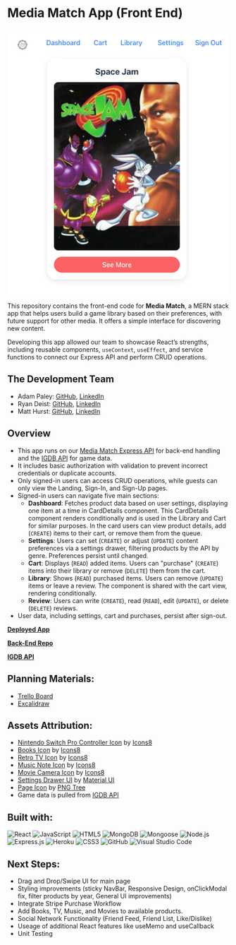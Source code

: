 # Media Match App (Front End)

![Show Page Screenshot](public/UserHomePage.png)

This repository contains the front-end code for **Media Match**, a MERN stack app that helps users build a game library based on their preferences, with future support for other media. It offers a simple interface for discovering new content.  

Developing this app allowed our team to showcase React’s strengths, including reusable components, `useContext`, `useEffect`, and service functions to connect our Express API and perform CRUD operations.  


## The Development Team
- Adam Paley: [GitHub](https://github.com/adampaley), [LinkedIn](https://www.linkedin.com/in/adampaley/)
- Ryan Deist: [GitHub](https://github.com/ryandeist), [LinkedIn](https://www.linkedin.com/in/ryantdeist/)
- Matt Hurst: [GitHub](https://github.com/mhurst66), [LinkedIn](https://www.linkedin.com/in/matthew-hurst-85627b56/)

## Overview
- This app runs on our [Media Match Express API](https://github.com/adampaley/mern-media-match-back-end) for back-end handling and the [IGDB API](https://api-docs.igdb.com/#getting-started) for game data.  
- It includes basic authorization with validation to prevent incorrect credentials or duplicate accounts.  
- Only signed-in users can access CRUD operations, while guests can only view the Landing, Sign-In, and Sign-Up pages.  
- Signed-in users can navigate five main sections:  
  - **Dashboard**: Fetches product data based on user settings, displaying one item at a time in CardDetails component. This CardDetails component renders conditionally and is used in the Library and Cart for similar purposes. In the card users can view product details, add (`CREATE`) items to their cart, or remove them from the queue.  
  - **Settings**: Users can set (`CREATE`) or adjust (`UPDATE`) content preferences via a settings drawer, filtering products by the API by genre. Preferences persist until changed.  
  - **Cart**: Displays (`READ`) added items. Users can "purchase" (`CREATE`) items into their library or remove (`DELETE`) them from the cart.  
  - **Library**: Shows (`READ`) purchased items. Users can remove (`UPDATE`) items or leave a review. The component is shared with the cart view, rendering conditionally.  
  - **Review**: Users can write (`CREATE`), read (`READ`), edit (`UPDATE`), or delete (`DELETE`) reviews.  
- User data, including settings, cart and purchases, persist after sign-out.

[**Deployed App**](https://media-match.netlify.app/)

[**Back-End Repo**](https://github.com/adampaley/mern-media-match-back-end)

[**IGDB API**](https://api-docs.igdb.com/#getting-started)

## Planning Materials:
- [Trello Board](https://trello.com/b/a6q0CveD/mediamatch)
- [Excalidraw](https://excalidraw.com/#room=e85b8168469433527c79,5qeao3pG57lc7VZd0PgBRg)

## Assets Attribution:
- [Nintendo Switch Pro Controller Icon](https://icons8.com/icon/51F0o6bWwYMt/nintendo-switch-pro-controller) by [Icons8](https://icons8.com)
- [Books Icon](https://icons8.com/icon/37814/books) by [Icons8](https://icons8.com)
- [Retro TV Icon](https://icons8.com/icon/2772/retro-tv) by [Icons8](https://icons8.com)
- [Music Note Icon](https://icons8.com/icon/12654/musical-note) by [Icons8](https://icons8.com)
- [Movie Camera Icon](https://icons8.com/icon/624/documentary) by [Icons8](https://icons8.com)
- [Settings Drawer UI](https://mui.com/material-ui/api/drawer/) by [Material UI](https://mui.com/)
- [Page Icon](https://pngtree.com/freepng/red-and-black-logo_5517319.html) by [PNG Tree](https://pngtree.com/)
- Game data is pulled from [IGDB API](https://api-docs.igdb.com/#getting-started)


## Built with:
![React](https://img.shields.io/badge/react-%2361DAFB?style=for-the-badge&logo=react&logoColor=black)
![JavaScript](https://img.shields.io/badge/javascript-%23323330.svg?style=for-the-badge&logo=javascript&logoColor=%23F7DF1E)
![HTML5](https://img.shields.io/badge/html5-%23E34F26.svg?style=for-the-badge&logo=html5&logoColor=white)
![MongoDB](https://img.shields.io/badge/MongoDB-%2347A248?style=for-the-badge&logo=mongodb&logoColor=white)
![Mongoose](https://img.shields.io/badge/Mongoose-%23F04D35?style=for-the-badge&logo=mongoosedotws&logoColor=white)
![Node.js](https://img.shields.io/badge/node.js-%235FA04E?style=for-the-badge&logo=nodedotjs&logoColor=white)
![Express.js](https://img.shields.io/badge/express.js-%23000000?style=for-the-badge)
![Heroku](https://img.shields.io/badge/heroku-%23430098?style=for-the-badge)
![CSS3](https://img.shields.io/badge/css3-%231572B6.svg?style=for-the-badge&logo=css3&logoColor=white)
![GitHub](https://img.shields.io/badge/github-%23121011.svg?style=for-the-badge&logo=github&logoColor=white)
![Visual Studio Code](https://img.shields.io/badge/Visual%20Studio%20Code-0078d7.svg?style=for-the-badge&logo=visual-studio-code&logoColor=white)

## Next Steps:
- Drag and Drop/Swipe UI for main page
- Styling improvements (sticky NavBar, Responsive Design, onClickModal fix, filter products by year, General UI improvements)
- Integrate Stripe Purchase Workflow
- Add Books, TV, Music, and Movies to available products.
- Social Network Functionality (Friend Feed, Friend List, Like/Dislike)
- Useage of additional React features like useMemo and useCallback
- Unit Testing 